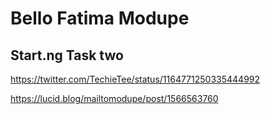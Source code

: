 # Bello Fatima Modupe

## Start.ng Task two

https://twitter.com/TechieTee/status/1164771250335444992

https://lucid.blog/mailtomodupe/post/1566563760
